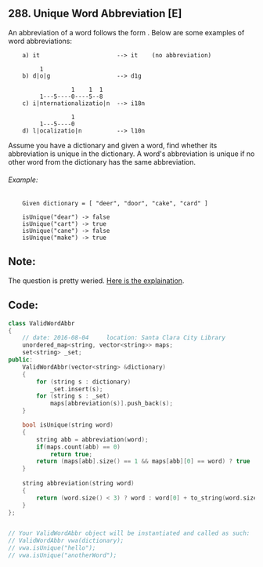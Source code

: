 ## 288. Unique Word Abbreviation [E]
An abbreviation of a word follows the form <first letter><number><last letter>. Below are some examples of word abbreviations:
```
    a) it                      --> it    (no abbreviation)
    
         1
    b) d|o|g                   --> d1g
    
                  1    1  1
         1---5----0----5--8
    c) i|nternationalizatio|n  --> i18n
    
                  1
         1---5----0
    d) l|ocalizatio|n          --> l10n
```
Assume you have a dictionary and given a word, find whether its abbreviation is unique in the dictionary. A word's abbreviation is unique if no other word from the dictionary has the same abbreviation.

###### Example: 
```
    Given dictionary = [ "deer", "door", "cake", "card" ]
    
    isUnique("dear") -> false
    isUnique("cart") -> true
    isUnique("cane") -> false
    isUnique("make") -> true
```

## Note:
The question is pretty weried. [Here is the explaination](https://discuss.leetcode.com/topic/37254/let-me-explain-the-question-with-better-examples).

## Code:
```c++
class ValidWordAbbr 
{
    // date: 2016-08-04     location: Santa Clara City Library
    unordered_map<string, vector<string>> maps;
    set<string> _set;
public:
    ValidWordAbbr(vector<string> &dictionary) 
    {
        for (string s : dictionary)
            _set.insert(s);
        for (string s : _set)
            maps[abbreviation(s)].push_back(s);
    }

    bool isUnique(string word)
    {
        string abb = abbreviation(word);
        if(maps.count(abb) == 0)
            return true;
        return (maps[abb].size() == 1 && maps[abb][0] == word) ? true : false;
    }
    
    string abbreviation(string word)
    {
        return (word.size() < 3) ? word : word[0] + to_string(word.size() - 2) + word[word.size() - 1];
    }
};


// Your ValidWordAbbr object will be instantiated and called as such:
// ValidWordAbbr vwa(dictionary);
// vwa.isUnique("hello");
// vwa.isUnique("anotherWord");
```
